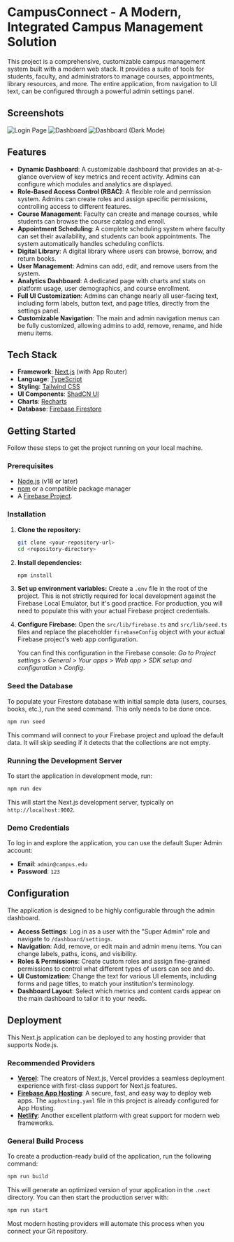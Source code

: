 # CampusConnect - A Modern, Integrated Campus Management Solution

This project is a comprehensive, customizable campus management system built with a modern web stack. It provides a suite of tools for students, faculty, and administrators to manage courses, appointments, library resources, and more. The entire application, from navigation to UI text, can be configured through a powerful admin settings panel.

## Screenshots

![Login Page](https://storage.googleapis.com/aifirebase/images/campus-connect-login.png "Login Page")
![Dashboard](https://storage.googleapis.com/aifirebase/images/campus-connect-dashboard.png "Dashboard")
![Dashboard (Dark Mode)](https://storage.googleapis.com/aifirebase/images/campus-connect-dashboard-dark.png "Dashboard (Dark Mode)")

## Features

- **Dynamic Dashboard**: A customizable dashboard that provides an at-a-glance overview of key metrics and recent activity. Admins can configure which modules and analytics are displayed.
- **Role-Based Access Control (RBAC)**: A flexible role and permission system. Admins can create roles and assign specific permissions, controlling access to different features.
- **Course Management**: Faculty can create and manage courses, while students can browse the course catalog and enroll.
- **Appointment Scheduling**: A complete scheduling system where faculty can set their availability, and students can book appointments. The system automatically handles scheduling conflicts.
- **Digital Library**: A digital library where users can browse, borrow, and return books.
- **User Management**: Admins can add, edit, and remove users from the system.
- **Analytics Dashboard**: A dedicated page with charts and stats on platform usage, user demographics, and course enrollment.
- **Full UI Customization**: Admins can change nearly all user-facing text, including form labels, button text, and page titles, directly from the settings panel.
- **Customizable Navigation**: The main and admin navigation menus can be fully customized, allowing admins to add, remove, rename, and hide menu items.

## Tech Stack

- **Framework**: [Next.js](https://nextjs.org/) (with App Router)
- **Language**: [TypeScript](https://www.typescriptlang.org/)
- **Styling**: [Tailwind CSS](https://tailwindcss.com/)
- **UI Components**: [ShadCN UI](https://ui.shadcn.com/)
- **Charts**: [Recharts](https://recharts.org/)
- **Database**: [Firebase Firestore](https://firebase.google.com/docs/firestore)

## Getting Started

Follow these steps to get the project running on your local machine.

### Prerequisites

- [Node.js](https://nodejs.org/) (v18 or later)
- [npm](https://www.npmjs.com/) or a compatible package manager
- A [Firebase Project](https://console.firebase.google.com/).

### Installation

1.  **Clone the repository:**
    ```bash
    git clone <your-repository-url>
    cd <repository-directory>
    ```

2.  **Install dependencies:**
    ```bash
    npm install
    ```

3.  **Set up environment variables:**
    Create a `.env` file in the root of the project. This is not strictly required for local development against the Firebase Local Emulator, but it's good practice. For production, you will need to populate this with your actual Firebase project credentials.

4.  **Configure Firebase:**
    Open the `src/lib/firebase.ts` and `src/lib/seed.ts` files and replace the placeholder `firebaseConfig` object with your actual Firebase project's web app configuration.

    You can find this configuration in the Firebase console:
    *Go to Project settings > General > Your apps > Web app > SDK setup and configuration > Config*.

### Seed the Database

To populate your Firestore database with initial sample data (users, courses, books, etc.), run the seed command. This only needs to be done once.

```bash
npm run seed
```
This command will connect to your Firebase project and upload the default data. It will skip seeding if it detects that the collections are not empty.

### Running the Development Server

To start the application in development mode, run:

```bash
npm run dev
```

This will start the Next.js development server, typically on `http://localhost:9002`.

### Demo Credentials

To log in and explore the application, you can use the default Super Admin account:

- **Email**: `admin@campus.edu`
- **Password**: `123`

## Configuration

The application is designed to be highly configurable through the admin dashboard.

- **Access Settings**: Log in as a user with the "Super Admin" role and navigate to `/dashboard/settings`.
- **Navigation**: Add, remove, or edit main and admin menu items. You can change labels, paths, icons, and visibility.
- **Roles & Permissions**: Create custom roles and assign fine-grained permissions to control what different types of users can see and do.
- **UI Customization**: Change the text for various UI elements, including forms and page titles, to match your institution's terminology.
- **Dashboard Layout**: Select which metrics and content cards appear on the main dashboard to tailor it to your needs.

## Deployment

This Next.js application can be deployed to any hosting provider that supports Node.js.

### Recommended Providers

- **[Vercel](https://vercel.com/)**: The creators of Next.js, Vercel provides a seamless deployment experience with first-class support for Next.js features.
- **[Firebase App Hosting](https://firebase.google.com/docs/hosting)**: A secure, fast, and easy way to deploy web apps. The `apphosting.yaml` file in this project is already configured for App Hosting.
- **[Netlify](https://www.netlify.com/)**: Another excellent platform with great support for modern web frameworks.

### General Build Process

To create a production-ready build of the application, run the following command:

```bash
npm run build
```

This will generate an optimized version of your application in the `.next` directory. You can then start the production server with:

```bash
npm run start
```

Most modern hosting providers will automate this process when you connect your Git repository.